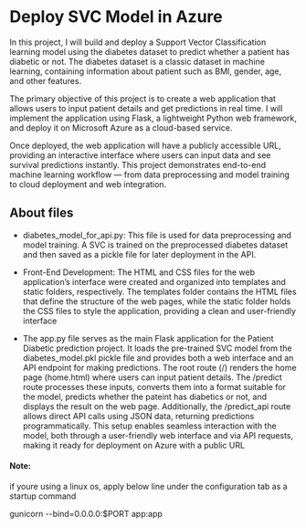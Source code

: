 
# Deploy SVC Model in Azure

In this project, I will build and deploy a Support Vector Classification learning model using the diabetes dataset to predict whether a patient has diabetic or not. The diabetes dataset is a classic dataset in machine learning, containing information about patient such as BMI, gender, age, and other features.

The primary objective of this project is to create a web application that allows users to input patient details and get predictions in real time. I will implement the application using Flask, a lightweight Python web framework, and deploy it on Microsoft Azure as a cloud-based service.

Once deployed, the web application will have a publicly accessible URL, providing an interactive interface where users can input data and see survival predictions instantly. This project demonstrates end-to-end machine learning workflow — from data preprocessing and model training to cloud deployment and web integration.


## About files

* diabetes_model_for_api.py: This file is used for data preprocessing and model training. A SVC is trained on the preprocessed diabetes dataset and then saved as a pickle file for later deployment in the API.

* Front-End Development: The HTML and CSS files for the web application’s interface were created and organized into templates and static folders, respectively. The templates folder contains the HTML files that define the structure of the web pages, while the static folder holds the CSS files to style the application, providing a clean and user-friendly interface

* The app.py file serves as the main Flask application for the Patient Diabetic prediction project. It loads the pre-trained SVC model from the diabetes_model.pkl pickle file and provides both a web interface and an API endpoint for making predictions. The root route (/) renders the home page (home.html) where users can input patient details. The /predict route processes these inputs, converts them into a format suitable for the model, predicts whether the pateint has diabetics or not, and displays the result on the web page. Additionally, the /predict_api route allows direct API calls using JSON data, returning predictions programmatically. This setup enables seamless interaction with the model, both through a user-friendly web interface and via API requests, making it ready for deployment on Azure with a public URL

#### Note:
if youre using a linux os, apply below line under the configuration tab as a startup command

gunicorn --bind=0.0.0.0:$PORT app:app
